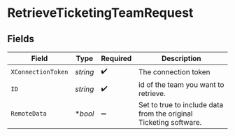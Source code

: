 # RetrieveTicketingTeamRequest


## Fields

| Field                                                             | Type                                                              | Required                                                          | Description                                                       |
| ----------------------------------------------------------------- | ----------------------------------------------------------------- | ----------------------------------------------------------------- | ----------------------------------------------------------------- |
| `XConnectionToken`                                                | *string*                                                          | :heavy_check_mark:                                                | The connection token                                              |
| `ID`                                                              | *string*                                                          | :heavy_check_mark:                                                | id of the team you want to retrieve.                              |
| `RemoteData`                                                      | **bool*                                                           | :heavy_minus_sign:                                                | Set to true to include data from the original Ticketing software. |